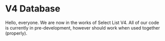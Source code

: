 # V4 Database

Hello, everyone. We are now in the works of Select List V4. All of our code is currently in pre-development, however should work when used together (properly).

